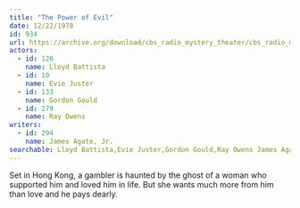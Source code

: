 ```yaml
---
title: "The Power of Evil"
date: 12/22/1978
id: 934
url: https://archive.org/download/cbs_radio_mystery_theater/cbs_radio_mystery_theater-0901-0950.zip/cbs_radio_mystery_theater-0901-0950%2Fcbsrmt_0934_the_power_of_evil.mp3
actors:  
  - id: 126
    name: Lloyd Battista  
  - id: 10
    name: Evie Juster  
  - id: 133
    name: Gordon Gould  
  - id: 279
    name: Ray Owens
writers:  
  - id: 294
    name: James Agate, Jr.
searchable: Lloyd Battista,Evie Juster,Gordon Gould,Ray Owens James Agate, Jr.
---
```

Set in Hong Kong, a gambler is haunted by the ghost of a woman who supported him and loved him in life. But she wants much more from him than love and he pays dearly.